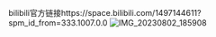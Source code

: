 bilibili官方链接https://space.bilibili.com/1497144611?spm_id_from=333.1007.0.0
![IMG_20230802_185908](https://github.com/user-attachments/assets/6c898212-d7ca-4e3c-840e-868f61016b55)

